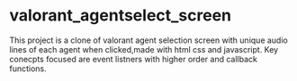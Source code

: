 # valorant_agentselect_screen
This project is a clone of valorant agent selection screen with unique audio lines of each agent when  clicked,made with html css and javascript.
Key conecpts focused are event listners with higher order and callback functions.
